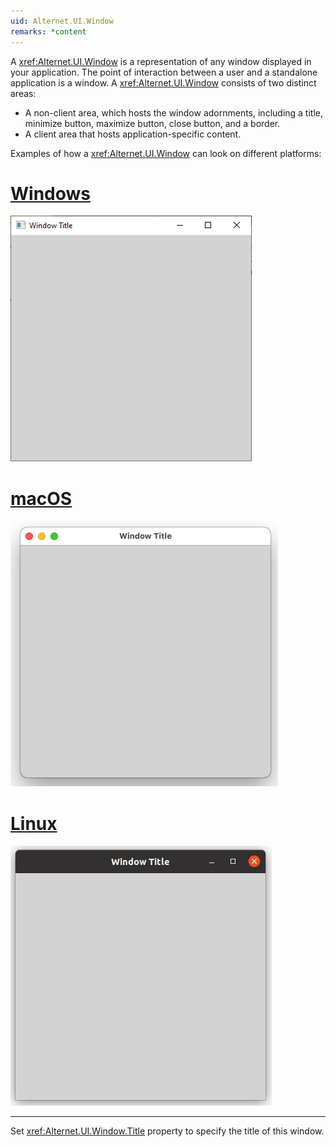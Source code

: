 ```yaml
---
uid: Alternet.UI.Window
remarks: *content
---
```

A <xref:Alternet.UI.Window> is a representation of any window displayed in your application.
The point of interaction between a user and a standalone application is a window. A <xref:Alternet.UI.Window> consists of two distinct areas:
- A non-client area, which hosts the window adornments, including a title, minimize button, maximize button, close button, and a border.
- A client area that hosts application-specific content.

Examples of how a <xref:Alternet.UI.Window> can look on different platforms:

# [Windows](#tab/screenshot-windows)
![Window on Windows](images/window-windows.png)
# [macOS](#tab/screenshot-macos)
![Window on macOS](images/window-macos.png)
# [Linux](#tab/screenshot-linux)
![Window on Linux](images/window-linux.png)
***

Set <xref:Alternet.UI.Window.Title> property to specify the title of this window.